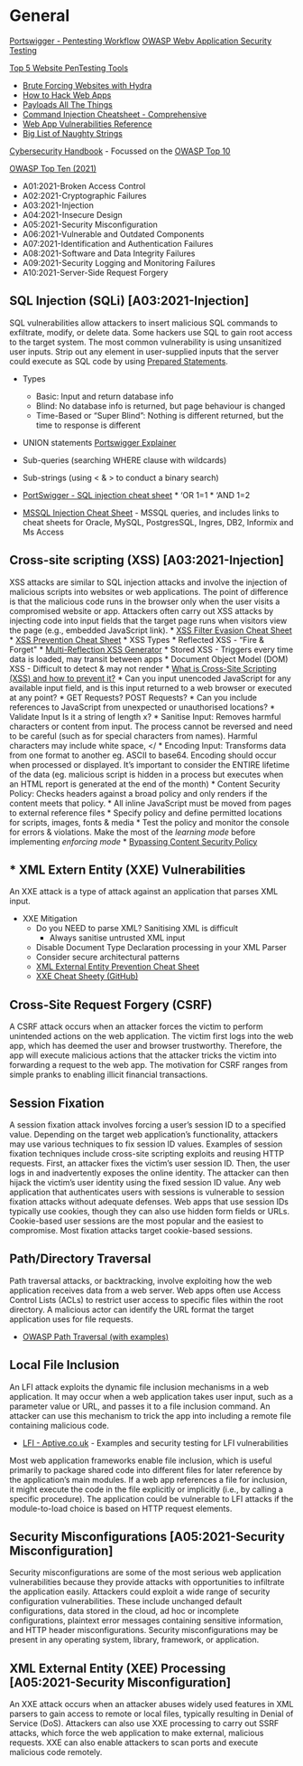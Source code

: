 # General
[Portswigger - Pentesting Workflow](https://portswigger.net/burp/documentation/desktop/testing-workflow)
[OWASP Webv Application Security Testing](https://owasp.org/www-project-web-security-testing-guide/stable/4-Web_Application_Security_Testing/)

[Top 5 Website PenTesting Tools](https://thegrayarea.tech/the-top-5-bug-bounty-hunting-automation-tools-550510423454)
   - [Brute Forcing Websites with Hydra](https://infinitelogins.com/2020/02/22/how-to-brute-force-websites-using-hydra/)
   - [How to Hack Web Apps](https://null-byte.wonderhowto.com/how-to/hack-like-pro-hack-web-apps-part-1-getting-started-0159914/)
   - [Payloads All The Things](https://github.com/swisskyrepo/PayloadsAllTheThings)
   - [Command Injection Cheatsheet - Comprehensive](https://hackersonlineclub.com/command-injection-cheatsheet/)
   - [Web App Vulnerabilities Reference](https://brightsec.com/blog/web-application-vulnerabilities/)
   - [Big List of Naughty Strings](https://github.com/minimaxir/big-list-of-naughty-strings)

[Cybersecurity Handbook](https://guidesmiths.github.io/cybersecurity-handbook/) - Focussed on the [OWASP Top 10](https://owasp.org/www-project-top-ten/)

[OWASP Top Ten (2021)](https://owasp.org/www-project-top-ten/)
- A01:2021-Broken Access Control
- A02:2021-Cryptographic Failures
- A03:2021-Injection
- A04:2021-Insecure Design
- A05:2021-Security Misconfiguration
- A06:2021-Vulnerable and Outdated Components 
- A07:2021-Identification and Authentication Failures
- A08:2021-Software and Data Integrity Failures
- A09:2021-Security Logging and Monitoring Failures 
- A10:2021-Server-Side Request Forgery

## SQL Injection (SQLi) [A03:2021-Injection]
SQL vulnerabilities allow attackers to insert malicious SQL commands to exfiltrate, modify, or delete data. Some hackers use SQL to gain root access to the target system. The most common vulnerability is using unsanitized user inputs. Strip out any element in user-supplied inputs that the server could execute as SQL code by using [Prepared Statements](https://www.w3schools.com/php/php_mysql_prepared_statements.asp).

* Types
   * Basic: Input and return database info
   * Blind: No database info is returned, but page behaviour is changed
   * Time-Based or “Super Blind”: Nothing is different returned, but the time to response is different

* UNION statements [Portswigger Explainer](https://portswigger.net/web-security/sql-injection/union-attacks)
* Sub-queries (searching WHERE clause with wildcards) 
* Sub-strings (using &lt; & > to conduct a binary search)

* [PortSwigger - SQL injection cheat sheet](https://portswigger.net/web-security/sql-injection/cheat-sheet)
        * ‘OR 1=1
        * ‘AND 1=2 
* [MSSQL Injection Cheat Sheet](https://pentestmonkey.net/cheat-sheet/sql-injection/mssql-sql-injection-cheat-sheet) - MSSQL queries, and includes links to cheat sheets for Oracle, MySQL, PostgresSQL, Ingres, DB2, Informix and Ms Access

## Cross-site scripting (XSS) [A03:2021-Injection]
XSS attacks are similar to SQL injection attacks and involve the injection of malicious scripts into websites or web applications. The point of difference is that the malicious code runs in the browser only when the user visits a compromised website or app. Attackers often carry out XSS attacks by injecting code into input fields that the target page runs when visitors view the page (e.g., embedded JavaScript link).
    * [XSS Filter Evasion Cheat Sheet](https://cheatsheetseries.owasp.org/cheatsheets/XSS_Filter_Evasion_Cheat_Sheet.html)
    * [XSS Prevention Cheat Sheet](https://cheatsheetseries.owasp.org/cheatsheets/Cross_Site_Scripting_Prevention_Cheat_Sheet.html)
    * XSS Types
        * Reflected XSS - “Fire & Forget"
           * [Multi-Reflection XSS Generator](https://codepen.io/karelorigin/pen/jOzLOqg)
        * Stored XSS - Triggers every time data is loaded, may transit between apps
        * Document Object Model (DOM) XSS - Difficult to detect & may not render
    * [What is Cross-Site Scripting (XSS) and how to prevent it?](https://portswigger.net/web-security/cross-site-scripting)
          * Can you input unencoded JavaScript for any available input field, and is this input returned to a web browser or executed at any point?
          * GET Requests? POST Requests?
          * Can you include references to JavaScript from unexpected or unauthorised locations?
          * Validate Input Is it a string of length x?
    * Sanitise Input: Removes harmful characters or content from input. The process cannot be reversed and need to be careful (such as for special characters from names). Harmful characters may include white space, &lt;/
    * Encoding Input: Transforms data from one format to another eg. ASCII to base64. Encoding should occur when processed or displayed. It’s important to consider the ENTIRE lifetime of the data (eg. malicious script is hidden in a process but executes when an HTML report is generated at the end of the month)
    * Content Security Policy: Checks headers against a broad policy and only renders if the content meets that policy.
        * All inline JavaScript must be moved from pages to external reference files
        * Specify policy and define permitted locations for scripts, images, fonts & media
        * Test the policy and monitor the console for errors & violations. Make the most of the _learning mode_ before implementing _enforcing mode_
        * [Bypassing Content Security Policy](https://book.hacktricks.xyz/pentesting-web/content-security-policy-csp-bypass)

## * XML Extern Entity (XXE) Vulnerabilities 
An XXE attack is a type of attack against an application that parses XML input. 
* XXE Mitigation
    * Do you NEED to parse XML? Sanitising XML is difficult
        * Always sanitise untrusted XML input
    * Disable Document Type Declaration processing in your XML Parser
    * Consider secure architectural patterns
    * [XML External Entity Prevention Cheat Sheet](https://cheatsheetseries.owasp.org/cheatsheets/XML_External_Entity_Prevention_Cheat_Sheet.html)
    * [XXE Cheat Sheety (GitHub)](https://github.com/payloadbox/xxe-injection-payload-list)

## Cross-Site Request Forgery (CSRF) 
A CSRF attack occurs when an attacker forces the victim to perform unintended actions on the web application. The victim first logs into the web app, which has deemed the user and browser trustworthy. Therefore, the app will execute malicious actions that the attacker tricks the victim into forwarding a request to the web app. The motivation for CSRF ranges from simple pranks to enabling illicit financial transactions.

## Session Fixation
A session fixation attack involves forcing a user’s session ID to a specified value. Depending on the target web application’s functionality, attackers may use various techniques to fix session ID values. Examples of session fixation techniques include cross-site scripting exploits and reusing HTTP requests. First, an attacker fixes the victim’s user session ID. Then, the user logs in and inadvertently exposes the online identity. The attacker can then hijack the victim’s user identity using the fixed session ID value. Any web application that authenticates users with sessions is vulnerable to session fixation attacks without adequate defenses. Web apps that use session IDs typically use cookies, though they can also use hidden form fields or URLs. Cookie-based user sessions are the most popular and the easiest to compromise. Most fixation attacks target cookie-based sessions. 

## Path/Directory Traversal
Path traversal attacks, or backtracking, involve exploiting how the web application receives data from a web server. Web apps often use Access Control Lists (ACLs) to restrict user access to specific files within the root directory. A malicious actor can identify the URL format the target application uses for file requests.
   * [OWASP Path Traversal (with examples)](https://owasp.org/www-community/attacks/Path_Traversal#) 

## Local File Inclusion 
An LFI attack exploits the dynamic file inclusion mechanisms in a web application. It may occur when a web application takes user input, such as a parameter value or URL, and passes it to a file inclusion command. An attacker can use this mechanism to trick the app into including a remote file containing malicious code. 
   * [LFI - Aptive.co.uk](https://www.aptive.co.uk/blog/local-file-inclusion-lfi-testing) - Examples and security testing for LFI vulnerabilities
 
Most web application frameworks enable file inclusion, which is useful primarily to package shared code into different files for later reference by the application’s main modules. If a web app references a file for inclusion, it might execute the code in the file explicitly or implicitly (i.e., by calling a specific procedure). The application could be vulnerable to LFI attacks if the module-to-load choice is based on HTTP request elements. 

## Security Misconfigurations [A05:2021-Security Misconfiguration] 
Security misconfigurations are some of the most serious web application vulnerabilities because they provide attacks with opportunities to infiltrate the application easily. Attackers could exploit a wide range of security configuration vulnerabilities. These include unchanged default configurations, data stored in the cloud, ad hoc or incomplete configurations, plaintext error messages containing sensitive information, and HTTP header misconfigurations. Security misconfigurations may be present in any operating system, library, framework, or application.  

## XML External Entity (XEE) Processing [A05:2021-Security Misconfiguration] 
An XXE attack occurs when an attacker abuses widely used features in XML parsers to gain access to remote or local files, typically resulting in Denial of Service (DoS). Attackers can also use XXE processing to carry out SSRF attacks, which force the web application to make external, malicious requests. XXE can also enable attackers to scan ports and execute malicious code remotely.
